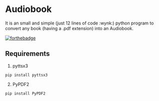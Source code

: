 # Audiobook
It is an small and simple (just 12 lines of code :wynk:) python program to convert any book (having a .pdf extension) into an Audiobook.

[![forthebadge](https://forthebadge.com/images/badges/made-with-python.svg)](https://forthebadge.com)  

## Requirements
1) pyttsx3
```
pip install pyttsx3
```
2) PyPDF2
```
pip install PyPDF2
```
